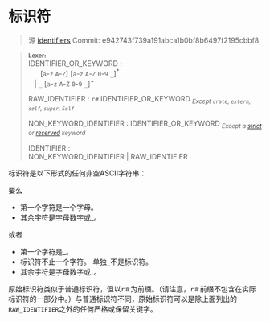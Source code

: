 # 标识符

>源 [identifiers](https://github.com/rust-lang-nursery/reference/blob/master/src/identifiers.md) Commit: e942743f739a191abca1b0bf8b6497f2195cbbf8

> **<sup>Lexer:<sup>**\
> IDENTIFIER_OR_KEYWORD :\
> &nbsp;&nbsp; &nbsp;&nbsp; [`a`-`z` `A`-`Z`]&nbsp;[`a`-`z` `A`-`Z` `0`-`9` `_`]<sup>\*</sup>\
> &nbsp;&nbsp; | `_` [`a`-`z` `A`-`Z` `0`-`9` `_`]<sup>+</sup>
>
> RAW_IDENTIFIER : `r#` IDENTIFIER_OR_KEYWORD <sub>*Except `crate`, `extern`, `self`, `super`, `Self`*</sub>
>
> NON_KEYWORD_IDENTIFIER : IDENTIFIER_OR_KEYWORD <sub>*Except a [strict] or [reserved] keyword*</sub>
>
> IDENTIFIER :\
> NON_KEYWORD_IDENTIFIER | RAW_IDENTIFIER


标识符是以下形式的任何非空ASCII字符串：

要么

- 第一个字符是一个字母。
- 其余字符是字母数字或_。

或者

- 第一个字符是_。
- 标识符不止一个字符。 单独`_`不是标识符。
- 其余字符是字母数字或_。

原始标识符类似于普通标识符，但以`r＃`为前缀。（请注意，`r＃`前缀不包含在实际标识符的一部分中。）与普通标识符不同，原始标识符可以是除上面列出的`RAW_IDENTIFIER`之外的任何严格或保留关键字。

[strict]: https://rustlang-cn.org/office/rust/reference/lexical-structure/keywords.html#%E4%B8%A5%E6%A0%BC%E5%85%B3%E9%94%AE%E5%AD%97
[reserved]: https://rustlang-cn.org/office/rust/reference/lexical-structure/keywords.html#%E4%BF%9D%E7%95%99%E5%85%B3%E9%94%AE%E5%AD%97
